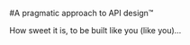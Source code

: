 <!--
layout: page
-->

#A pragmatic approach to API design&trade;

How sweet it is, to be built like you (like you)...